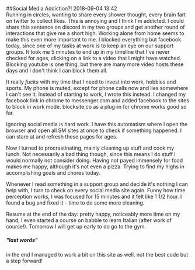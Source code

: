 ##Social Media Addiction?!
2018-09-04 13:42  
Running in circles, wanting to share every shower thought, every brain fart on twitter to collect likes. This is annoying and I think I'm addicted. I could share this sentence on discord in my two groups and get another round of interactions that give me a short high. Working alone from home seems to make this even more important to me. I blocked everything but facebook today, since one of my tasks at work is to keep an eye on our support groups. It took me 5 minutes to end up in my timeline that I've never checked for ages, clicking on a link to a video that I might have watched. Blocking youtube is one thing, but there are many more video hosts these days and I don't think I can block them all.

It really *fucks* with my time that I need to invest into work, hobbies and sports. My phone is muted, except for phone calls now and lies somewhere I can't see it. Instead of starting to work, I wrote this instead. I changed my facebook link in chrome to messenger.com and added facebook to the sites to block in work mode. blocksite.co as a plug-in for chrome works good so far.

Ignoring social media is hard work. I have this automatism where I open the browser and open all SM sites at once to check if something happened. I can stare at and refresh these pages for ages.

Now I turned to procrastinating, mainly cleaning up stuff and cook my lunch. Not necessarily a bad thing though, since this means I do stuff I would normally not consider doing. Having not payed immensely for food makes me happy, although it's not even a pizza. Trying to find my highs in accomplishing goals and chores today.

Whenever I read something in a support group and decide it's nothing I can help with, I turn to check on every social media site again. Funny how time perception works, I was focused for 15 minutes and it felt like 1 1/2 hour. I found a bug and fixed it - time to do some more cleaning.

Resume at the end of the day: pretty happy, noticeably more time on my hand, I even started a course on babble to learn Italian (after work of course!). Tomorrow I will get up early to do go to the gym.

##### "last words"
in the end I managed to work a bit on this site as well, not the best code but a step forward!